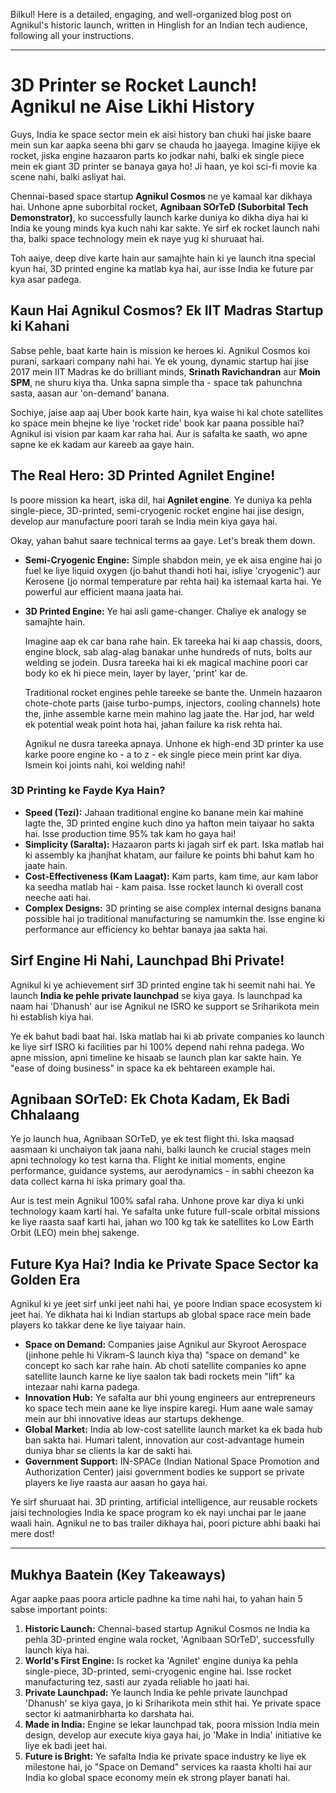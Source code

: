 Bilkul! Here is a detailed, engaging, and well-organized blog post on Agnikul's historic launch, written in Hinglish for an Indian tech audience, following all your instructions.

***

# 3D Printer se Rocket Launch! Agnikul ne Aise Likhi History

Guys, India ke space sector mein ek aisi history ban chuki hai jiske baare mein sun kar aapka seena bhi garv se chauda ho jaayega. Imagine kijiye ek rocket, jiska engine hazaaron parts ko jodkar nahi, balki ek single piece mein ek giant 3D printer se banaya gaya ho! Ji haan, ye koi sci-fi movie ka scene nahi, balki asliyat hai.

Chennai-based space startup **Agnikul Cosmos** ne ye kamaal kar dikhaya hai. Unhone apne suborbital rocket, **Agnibaan SOrTeD (Suborbital Tech Demonstrator)**, ko successfully launch karke duniya ko dikha diya hai ki India ke young minds kya kuch nahi kar sakte. Ye sirf ek rocket launch nahi tha, balki space technology mein ek naye yug ki shuruaat hai.

Toh aaiye, deep dive karte hain aur samajhte hain ki ye launch itna special kyun hai, 3D printed engine ka matlab kya hai, aur isse India ke future par kya asar padega.

## Kaun Hai Agnikul Cosmos? Ek IIT Madras Startup ki Kahani

Sabse pehle, baat karte hain is mission ke heroes ki. Agnikul Cosmos koi purani, sarkaari company nahi hai. Ye ek young, dynamic startup hai jise 2017 mein IIT Madras ke do brilliant minds, **Srinath Ravichandran** aur **Moin SPM**, ne shuru kiya tha. Unka sapna simple tha - space tak pahunchna sasta, aasan aur 'on-demand' banana.

Sochiye, jaise aap aaj Uber book karte hain, kya waise hi kal chote satellites ko space mein bhejne ke liye 'rocket ride' book kar paana possible hai? Agnikul isi vision par kaam kar raha hai. Aur is safalta ke saath, wo apne sapne ke ek kadam aur kareeb aa gaye hain.

## The Real Hero: 3D Printed Agnilet Engine!

Is poore mission ka heart, iska dil, hai **Agnilet engine**. Ye duniya ka pehla single-piece, 3D-printed, semi-cryogenic rocket engine hai jise design, develop aur manufacture poori tarah se India mein kiya gaya hai.

Okay, yahan bahut saare technical terms aa gaye. Let's break them down.

*   **Semi-Cryogenic Engine:** Simple shabdon mein, ye ek aisa engine hai jo fuel ke liye liquid oxygen (jo bahut thandi hoti hai, isliye 'cryogenic') aur Kerosene (jo normal temperature par rehta hai) ka istemaal karta hai. Ye powerful aur efficient maana jaata hai.
*   **3D Printed Engine:** Ye hai asli game-changer. Chaliye ek analogy se samajhte hain.

    Imagine aap ek car bana rahe hain. Ek tareeka hai ki aap chassis, doors, engine block, sab alag-alag banakar unhe hundreds of nuts, bolts aur welding se jodein. Dusra tareeka hai ki ek magical machine poori car body ko ek hi piece mein, layer by layer, 'print' kar de.

    Traditional rocket engines pehle tareeke se bante the. Unmein hazaaron chote-chote parts (jaise turbo-pumps, injectors, cooling channels) hote the, jinhe assemble karne mein mahino lag jaate the. Har jod, har weld ek potential weak point hota hai, jahan failure ka risk rehta hai.

    Agnikul ne dusra tareeka apnaya. Unhone ek high-end 3D printer ka use karke poore engine ko - a to z - ek single piece mein print kar diya. Ismein koi joints nahi, koi welding nahi!

### 3D Printing ke Fayde Kya Hain?

-   **Speed (Tezi):** Jahaan traditional engine ko banane mein kai mahine lagte the, 3D printed engine kuch dino ya hafton mein taiyaar ho sakta hai. Isse production time 95% tak kam ho gaya hai!
-   **Simplicity (Saralta):** Hazaaron parts ki jagah sirf ek part. Iska matlab hai ki assembly ka jhanjhat khatam, aur failure ke points bhi bahut kam ho jaate hain.
-   **Cost-Effectiveness (Kam Laagat):** Kam parts, kam time, aur kam labor ka seedha matlab hai - kam paisa. Isse rocket launch ki overall cost neeche aati hai.
-   **Complex Designs:** 3D printing se aise complex internal designs banana possible hai jo traditional manufacturing se namumkin the. Isse engine ki performance aur efficiency ko behtar banaya jaa sakta hai.

## Sirf Engine Hi Nahi, Launchpad Bhi Private!

Agnikul ki ye achievement sirf 3D printed engine tak hi seemit nahi hai. Ye launch **India ke pehle private launchpad** se kiya gaya. Is launchpad ka naam hai 'Dhanush' aur ise Agnikul ne ISRO ke support se Sriharikota mein hi establish kiya hai.

Ye ek bahut badi baat hai. Iska matlab hai ki ab private companies ko launch ke liye sirf ISRO ki facilities par hi 100% depend nahi rehna padega. Wo apne mission, apni timeline ke hisaab se launch plan kar sakte hain. Ye "ease of doing business" in space ka ek behtareen example hai.

## Agnibaan SOrTeD: Ek Chota Kadam, Ek Badi Chhalaang

Ye jo launch hua, Agnibaan SOrTeD, ye ek test flight thi. Iska maqsad aasmaan ki unchaiyon tak jaana nahi, balki launch ke crucial stages mein apni technology ko test karna tha. Flight ke initial moments, engine performance, guidance systems, aur aerodynamics - in sabhi cheezon ka data collect karna hi iska primary goal tha.

Aur is test mein Agnikul 100% safal raha. Unhone prove kar diya ki unki technology kaam karti hai. Ye safalta unke future full-scale orbital missions ke liye raasta saaf karti hai, jahan wo 100 kg tak ke satellites ko Low Earth Orbit (LEO) mein bhej sakenge.

## Future Kya Hai? India ke Private Space Sector ka Golden Era

Agnikul ki ye jeet sirf unki jeet nahi hai, ye poore Indian space ecosystem ki jeet hai. Ye dikhata hai ki Indian startups ab global space race mein bade players ko takkar dene ke liye taiyaar hain.

-   **Space on Demand:** Companies jaise Agnikul aur Skyroot Aerospace (jinhone pehle hi Vikram-S launch kiya tha) "space on demand" ke concept ko sach kar rahe hain. Ab choti satellite companies ko apne satellite launch karne ke liye saalon tak badi rockets mein "lift" ka intezaar nahi karna padega.
-   **Innovation Hub:** Ye safalta aur bhi young engineers aur entrepreneurs ko space tech mein aane ke liye inspire karegi. Hum aane wale samay mein aur bhi innovative ideas aur startups dekhenge.
-   **Global Market:** India ab low-cost satellite launch market ka ek bada hub ban sakta hai. Humari talent, innovation aur cost-advantage humein duniya bhar se clients la kar de sakti hai.
-   **Government Support:** IN-SPACe (Indian National Space Promotion and Authorization Center) jaisi government bodies ke support se private players ke liye raasta aur aasan ho gaya hai.

Ye sirf shuruaat hai. 3D printing, artificial intelligence, aur reusable rockets jaisi technologies India ke space program ko ek nayi unchai par le jaane waali hain. Agnikul ne to bas trailer dikhaya hai, poori picture abhi baaki hai mere dost!

---

## Mukhya Baatein (Key Takeaways)

Agar aapke paas poora article padhne ka time nahi hai, to yahan hain 5 sabse important points:

1.  **Historic Launch:** Chennai-based startup Agnikul Cosmos ne India ka pehla 3D-printed engine wala rocket, 'Agnibaan SOrTeD', successfully launch kiya hai.
2.  **World's First Engine:** Is rocket ka 'Agnilet' engine duniya ka pehla single-piece, 3D-printed, semi-cryogenic engine hai. Isse rocket manufacturing tez, sasti aur zyada reliable ho jaati hai.
3.  **Private Launchpad:** Ye launch India ke pehle private launchpad 'Dhanush' se kiya gaya, jo ki Sriharikota mein sthit hai. Ye private space sector ki aatmanirbharta ko darshata hai.
4.  **Made in India:** Engine se lekar launchpad tak, poora mission India mein design, develop aur execute kiya gaya hai, jo 'Make in India' initiative ke liye ek badi jeet hai.
5.  **Future is Bright:** Ye safalta India ke private space industry ke liye ek milestone hai, jo "Space on Demand" services ka raasta kholti hai aur India ko global space economy mein ek strong player banati hai.